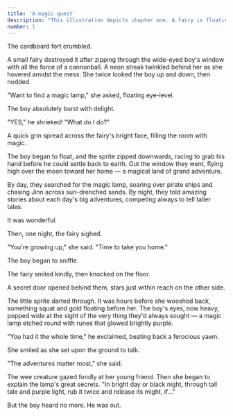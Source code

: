 ```yaml
---
title: 'A magic quest'
description: "This illustration depicts chapter one. A fairy is floating just off center, hands outstretched, fingers pointing downward. A golden lamp, etched with runes, floats before her. It's glowing, and hovers just beyond a young boy's fingertips. He looks upon it, jaw agape, in wonder. The fairy has dark black hair, with a single streak of white, and eyes that glow a light metallic blue. She's beaming and is dressed in a simple white top and purple leggings. The calves and feet are seem to glow with white strips of electricity. Her four wings — two long, two short — feature long, sharp, glowing blue veins. They follow the wing's angular contours with sharp turns and end in small open circles. Glowing white-yellow fairy dust twinkles all around her. The boy, who's mouth hangs open, is wearing a mint green hooded sweatshirt. It has yellow and white stripes on it. The two are inside a cozy wooden treehouse. A sky full of stars is spied through a magical door that's opened just the pair. The room is warm and friendly and full of mystery. To thier left hangs a yellow and purple paper lantern. A squat, two-shelf bookcase stands beneath it and a big, upholstered brown chair stands in front of it. It's draped by a blue blanket. A blue rug stretches under the chair, an open book upon it. To the pair's right hang two bookshelves. They're full of books, a wild green plant, bottles, and a thick well-worn white candle that's dripping with wax. A boat's steering wheel is leaning against the wall beneath them."
number: 1
---
```


The cardboard fort crumbled.

A small fairy destroyed it after zipping through the wide-eyed boy's window with all the force of a cannonball. A neon streak twinkled behind her as she hovered amidst the mess. She twice looked the boy up and down, then nodded.

"Want to find a magic lamp," she asked, floating eye-level. 

The boy absolutely burst with delight.

"YES," he shrieked! "What do I do?"

A quick grin spread across the fairy's bright face, filling the room with magic. 

The boy began to float, and the sprite zipped downwards, racing to grab his hand before he could settle back to earth. Out the window they went, flying high over the moon toward her home — a magical land of grand adventure. 

By day, they searched for the magic lamp, soaring over pirate ships and chasing Jinn across sun-drenched sands. By night, they told amazing stories about each day's big adventures, competing always to tell taller tales. 

It was wonderful.

Then, one night, the fairy sighed. 

"You're growing up," she said. "Time to take you home." 

The boy began to sniffle.

The fairy smiled kindly, then knocked on the floor. 

A secret door opened behind them, stars just within reach on the other side.

The little sprite darted through. It was hours before she wooshed back, something squat and gold floating before her. The boy's eyes, now heavy, popped wide at the sight of the very thing they'd always sought — a magic lamp etched round with runes that glowed brightly purple. 

"You had it the whole time," he exclaimed, beating back a ferocious yawn.

She smiled as she set upon the ground to talk.

"The adventures matter most," she said. 

The wee creature gazed fondly at her young friend. Then she began to explain the lamp's great secrets. "In bright day or black night, through tall tale and purple light, rub it twice and release its might, if..." 

But the boy heard no more. He was out.
